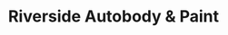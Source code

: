 ---
title: "Riverside Autobody & Paint"
url: /mesa/riverside-autobody-und-paint/
shop: Autowerkstatt
---